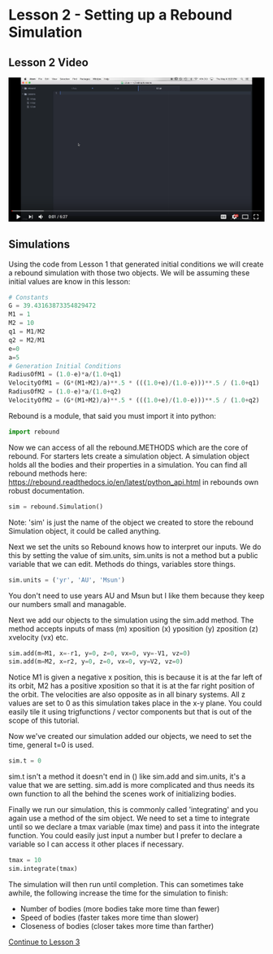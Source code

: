 # Lesson 2 - Setting up a Rebound Simulation
## Lesson 2 Video
[![Alt text](/L2.png)](https://www.youtube.com/watch?v=7z-6_2lDpH0&feature=youtu.be)
## Simulations
Using the code from Lesson 1 that generated initial conditions we will create a rebound simulation with those two objects.
We will be assuming these initial values are know in this lesson:
```python
# Constants
G = 39.43163873354829472
M1 = 1
M2 = 10
q1 = M1/M2
q2 = M2/M1
e=0
a=5
# Generation Initial Conditions
RadiusOfM1 = (1.0-e)*a/(1.0+q1)
VelocityOfM1 = (G*(M1+M2)/a)**.5 * (((1.0+e)/(1.0-e)))**.5 / (1.0+q1)
RadiusOfM2 = (1.0-e)*a/(1.0+q2)
VelocityOfM2 = (G*(M1+M2)/a)**.5 * (((1.0+e)/(1.0-e)))**.5 / (1.0+q2)
```

Rebound is a module, that said you must import it into python:
```python
import rebound
```

Now we can access of all the rebound.METHODS which are the core of rebound. For starters lets create a simulation object. A simulation object holds all the bodies and their properties in a simulation. You can find all rebound methods here: https://rebound.readthedocs.io/en/latest/python_api.html in rebounds own robust documentation.
```python
sim = rebound.Simulation()
```
Note: 'sim' is just the name of the object we created to store the rebound Simulation object, it could be called anything. 

Next we set the units so Rebound knows how to interpret our inputs. We do this by setting the value of sim.units, sim.units is not a method but a public variable that we can edit. Methods do things, variables store things. 

```python
sim.units = ('yr', 'AU', 'Msun')
```
You don't need to use years AU and Msun but I like them because they keep our numbers small and managable.

Next we add our objects to the simulation using the sim.add method. The method accepts inputs of mass (m) xposition (x) yposition (y) zposition (z) xvelocity (vx) etc.

```python
sim.add(m=M1, x=-r1, y=0, z=0, vx=0, vy=-V1, vz=0)
sim.add(m=M2, x=r2, y=0, z=0, vx=0, vy=V2, vz=0)
```
Notice M1 is given a negative x position, this is because it is at the far left of its orbit, M2 has a positive xposition so that it is at the far right position of the orbit. The velocities are also opposite as in all binary systems. All z values are set to 0 as this simulation takes place in the x-y plane. You could easily tile it using trigfunctions / vector components but that is out of the scope of this tutorial.

Now we've created our simulation added our objects, we need to set the time, general t=0 is used.
```python
sim.t = 0
```
sim.t isn't a method it doesn't end in () like sim.add and sim.units, it's a value that we are setting. sim.add is more complicated and thus needs its own function to all the behind the scenes work of initializing bodies.

Finally we run our simulation, this is commonly called 'integrating' and you again use a method of the sim object. We need to set a time to integrate until so we declare a tmax variable (max time) and pass it into the integrate function. You could easily just input a number but I prefer to declare a variable so I can access it other places if necessary.
```python
tmax = 10
sim.integrate(tmax)
```
The simulation will then run until completion. This can sometimes take awhile, the following increase the time for the simulation to finish:
- Number of bodies (more bodies take more time than fewer)
- Speed of bodies (faster takes more time than slower)
- Closeness of bodies (closer takes more time than farther)

[Continue to Lesson 3](/Lesson3.md)
